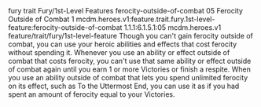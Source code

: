 <ability>
  <metadata>
    <class>fury</class>
    <feature_type>trait</feature_type>
    <file_dpath>Fury/1st-Level Features</file_dpath>
    <item_id>ferocity-outside-of-combat</item_id>
    <item_index>05</item_index>
    <item_name>Ferocity Outside of Combat</item_name>
    <level>1</level>
    <scc>mcdm.heroes.v1:feature.trait.fury.1st-level-feature:ferocity-outside-of-combat</scc>
    <scdc>1.1.1:6.1.5.1:05</scdc>
    <source>mcdm.heroes.v1</source>
    <type>feature/trait/fury/1st-level-feature</type>
  </metadata>
  <effects>
    <effect type="mundane">Though you can&apos;t gain ferocity outside of combat, you can use your heroic abilities and effects that cost ferocity without spending it. Whenever you use an ability or effect outside of combat that costs ferocity, you can&apos;t use that same ability or effect outside of combat again until you earn 1 or more Victories or finish a respite.
When you use an ability outside of combat that lets you spend unlimited ferocity on its effect, such as To the Uttermost End, you can use it as if you had spent an amount of ferocity equal to your Victories.</effect>
  </effects>
</ability>
